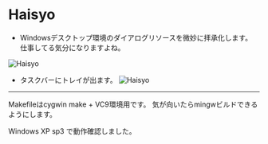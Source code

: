Haisyo
======

- Windowsデスクトップ環境のダイアログリソースを微妙に拝承化します。
  仕事してる気分になりますよね。

![Haisyo](http://zuse.jp/misc/haisyo-example.png)

- タスクバーにトレイが出ます。
![Haisyo](http://zuse.jp/misc/haisyo-tray.png)

---
Makefileはcygwin make + VC9環境用です。
気が向いたらmingwビルドできるようにします。

Windows XP sp3 で動作確認しました。
